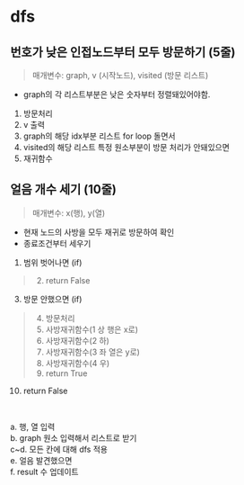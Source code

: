 # dfs

## 번호가 낮은 인접노드부터 모두 방문하기 (5줄)
> 매개변수: graph, v (시작노드), visited (방문 리스트)
* graph의 각 리스트부분은 낮은 숫자부터 정렬돼있어야함.
1. 방문처리
2. v 출력
3. graph의 해당 idx부분 리스트 for loop 돌면서
4. visited의 해당 리스트 특정 원소부분이 방문 처리가 안돼있으면
5. 재귀함수


## 얼음 개수 세기 (10줄)
> 매개변수: x(행), y(열)
* 현재 노드의 사방을 모두 재귀로 방문하여 확인
* 종료조건부터 세우기
1. 범위 벗어나면 (if)
>2. return False
>
3. 방문 안했으면 (if)
>4. 방문처리
>5. 사방재귀함수(1 상    행은 x로)
>6. 사방재귀함수(2 하)
>7. 사방재귀함수(3 좌    열은 y로)
>8. 사방재귀함수(4 우)
>9. return True
>
10. return False
<br>

a. 행, 열 입력 <br>
b. graph 원소 입력해서 리스트로 받기 <br>
c~d. 모든 칸에 대해 dfs 적용 <br>
e. 얼음 발견했으면 <br>
f. result 수 업데이트 <br>

